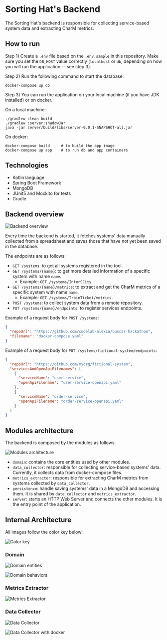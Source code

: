 # Sorting Hat's Backend

The Sorting Hat's backend is responsible for collecting service-based system data and extracting CharM metrics.

## How to run

Step 1) Create a `.env` file based on the `.env.sample` in this repository.
Make sure you set the `DB_HOST` value correctly
(`localhost` or `db`, depending on how you will run the application -- see step 3).

Step 2) Run the following command to start the database:
```shell
docker-compose up db
```

Step 3) You can run the application on your local machine (if you have JDK installed) or on docker.

On a local machine:
```shell
./gradlew clean build
./gradlew :server:shadowJar
java -jar server/build/libs/server-0.0.1-SNAPSHOT-all.jar
```

On docker:
```shell
docker-compose build     # to build the app image
docker-compose up app    # to run db and app containers
```


## Technologies

- Kotlin language
- Spring Boot Framework
- MongoDB
- JUnit5 and Mockito for tests
- Gradle

## Backend overview

![Backend overview](.docs/backend_overview.jpg)

Every time the backend is started, it fetches systems' data manually collected from a spreadsheet and saves those that have not yet been saved in the database.

The endpoints are as follows:

- `GET /systems`: to get all systems registered in the tool.
- `GET /systems/{name}`: to get more detailed information of a specific system with name `name`.
  - Example: `GET /systems/InterSCity`.
- `GET /systems/{name}/metrics`: to extract and get the CharM metrics of a specific system with name `name`.
  - Example: `GET /systems/TrainTicket/metrics`.
- `POST /systems`: to collect system data from a remote repository.
- `PUT /systems/{name}/endpoints`: to register services endpoints.

Example of a request body for `POST /systems`:
```json
{
  "repoUrl": "https://github.com/codelab-alexia/buscar-hackathon",
  "filename": "docker-compose.yaml"
}
```

Example of a request body for `PUT /systems/fictional-system/endpoints`:
```json
{
  "repoUrl": "https://github.com/myorg/fictional-system",
  "servicesAndOpenApiFilenames": [
    {
      "serviceName": "user-service",
      "openApiFilename": "user-service-openapi.yaml"
    },
    {
      "serviceName": "order-service",
      "openApiFilename": "order-service-openapi.yaml"
    }
  ]
}
```

## Modules architecture

The backend is composed by the modules as follows:

![Modules architecture](.docs/modules_architecture.jpg)

- `domain`: contains the core entities used by other modules.
- `data_collector`: responsible for collecting service-based systems' data. Currently, it collects data from docker-compose files.
- `metrics_extractor`: responsible for extracting CharM metrics from systems collected by `data_collector`.
- `persistence`: handle saving systems' data in a MongoDB and accessing them. It is shared by `data_collector` and `metrics_extractor`.
- `server`: starts an HTTP Web Server and connects the other modules. It is the entry point of the application.

## Internal Architecture

All images follow the color key below:

![Color key](.docs/color_key.jpg)

### Domain

![Domain entities](.docs/domain.jpg)

![Domain behaviors](.docs/domain_with_behaviors.jpg)

### Metrics Extractor

![Metrics Extractor](.docs/metrics_extractor.jpg)

### Data Collector

![Data Collector](.docs/data_collector.jpg)

![Data Collector with docker](.docs/data_collector_with_docker.jpg)

